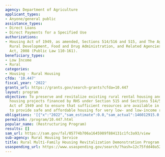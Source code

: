 ```yaml
---
agency: Department of Agriculture
applicant_types:
- Anyone/general public
assistance_types:
- Direct Loans
- Direct Payments for a Specified Use
authorizations:
- Housing Act of 1949, as amended, Sections 514/516 and 515, and The Agriculture,
  Rural Development, Food and Drug Administration, and Related Agencies Appropriations
  Act, 2008 (Public Law 110-161).
beneficiary_types:
- Low Income
- Rural
categories:
- Housing - Rural Housing
cfda: '10.447'
fiscal_year: '2022'
grants_url: https://grants.gov/search-grants?cfda=10.447
layout: program
objective: To preserve and revitalize existing rural rental housing and farm labor
  housing projects financed by RHS under Section 515 and Sections 514/516 of the Housing
  Act of 1949 and to ensure that sufficient resources are available in order to continue
  to provide safe and affordable housing for very low- and low-income residents.
obligations: '[{"x":"2022","sam_estimate":0.0,"sam_actual":146012915.0,"usa_spending_actual":33369370.0},{"x":"2023","sam_estimate":30510435.0,"sam_actual":0.0,"usa_spending_actual":35372249.0},{"x":"2024","sam_estimate":0.0,"sam_actual":0.0,"usa_spending_actual":5607728.0}]'
permalink: /program/10.447.html
popular_name: (Restructuring Program)
results: []
sam_url: https://sam.gov/fal/05774b706a1645989f884131c1fc3a93/view
sub-agency: Rural Housing Service
title: Rural Multi-Family Housing Revitalization Demonstration Program (MPR)
usaspending_url: https://www.usaspending.gov/search/?hash=12c75fdd40a52037354eb04b7df7b625
---
```

